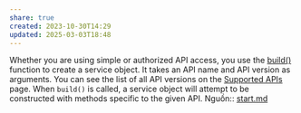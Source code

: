 ```yaml
---
share: true
created: 2023-10-30T14:29
updated: 2025-03-03T18:48
---
```

Whether you are using simple or authorized API access, you use the [build()](http://googleapis.github.io/google-api-python-client/docs/epy/googleapiclient.discovery-module.html#build) function to create a service object. It takes an API name and API version as arguments. You can see the list of all API versions on the [Supported APIs](https://github.com/googleapis/google-api-python-client/blob/main/docs/dyn/index.md) page. When `build()` is called, a service object will attempt to be constructed with methods specific to the given API.
Nguồn:: [start.md](https://github.com/googleapis/google-api-python-client/blob/main/docs/start.md#build-the-service-object)